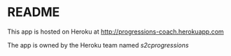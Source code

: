 # README

This app is hosted on Heroku at http://progressions-coach.herokuapp.com

The app is owned by the Heroku team named *s2cprogressions*
